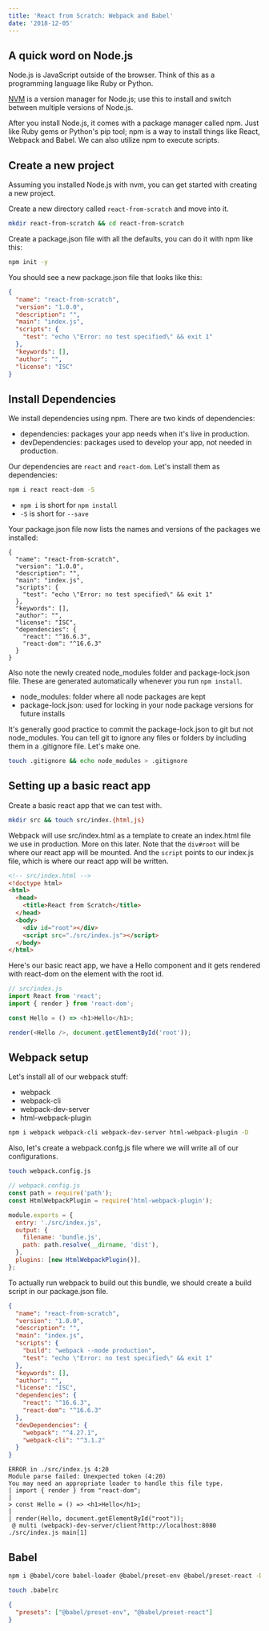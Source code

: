 ```yaml
---
title: 'React from Scratch: Webpack and Babel'
date: '2018-12-05'
---
```


## A quick word on Node.js

Node.js is JavaScript outside of the browser. Think of this as a programming language like Ruby or Python.

[NVM](https://github.com/creationix/nvm) is a version manager for Node.js; use this to install and switch between multiple versions of Node.js.

After you install Node.js, it comes with a package manager called npm. Just like Ruby gems or Python's pip tool; npm is a way to install things like React, Webpack and Babel. We can also utilize npm to execute scripts.

## Create a new project

Assuming you installed Node.js with nvm, you can get started with creating a new project.

Create a new directory called `react-from-scratch` and move into it.

```bash
mkdir react-from-scratch && cd react-from-scratch
```

Create a package.json file with all the defaults, you can do it with npm like this:

```bash
npm init -y
```

You should see a new package.json file that looks like this:

```json
{
  "name": "react-from-scratch",
  "version": "1.0.0",
  "description": "",
  "main": "index.js",
  "scripts": {
    "test": "echo \"Error: no test specified\" && exit 1"
  },
  "keywords": [],
  "author": "",
  "license": "ISC"
}
```

## Install Dependencies

We install dependencies using npm. There are two kinds of dependencies:

- dependencies: packages your app needs when it's live in production.
- devDependencies: packages used to develop your app, not needed in production.

Our dependencies are `react` and `react-dom`. Let's install them as dependencies:

```bash
npm i react react-dom -S
```

- `npm i` is short for `npm install`
- `-S` is short for `--save`

Your package.json file now lists the names and versions of the packages we installed:

```json{11-14}
{
  "name": "react-from-scratch",
  "version": "1.0.0",
  "description": "",
  "main": "index.js",
  "scripts": {
    "test": "echo \"Error: no test specified\" && exit 1"
  },
  "keywords": [],
  "author": "",
  "license": "ISC",
  "dependencies": {
    "react": "^16.6.3",
    "react-dom": "^16.6.3"
  }
}
```

Also note the newly created node_modules folder and package-lock.json file.
These are generated automatically whenever you run `npm install`.

- node_modules: folder where all node packages are kept
- package-lock.json: used for locking in your node package versions for future installs

It's generally good practice to commit the package-lock.json to git but not node_modules. You can tell git to ignore any files or folders by including them in a .gitignore file. Let's make one.

```bash
touch .gitignore && echo node_modules > .gitignore
```

## Setting up a basic react app

Create a basic react app that we can test with.

```bash
mkdir src && touch src/index.{html,js}
```

Webpack will use src/index.html as a template to create an index.html file we use in production. More on this later.
Note that the `div#root` will be where our react app will be mounted.
And the `script` points to our index.js file, which is where our react app will be written.

```html {8,9}
<!-- src/index.html -->
<!doctype html>
<html>
  <head>
    <title>React from Scratch</title>
  </head>
  <body>
    <div id="root"></div>
    <script src="./src/index.js"></script>
  </body>
</html>
```

Here's our basic react app, we have a Hello component and it gets rendered with react-dom on the element with the root id.

```js
// src/index.js
import React from 'react';
import { render } from 'react-dom';

const Hello = () => <h1>Hello</h1>;

render(<Hello />, document.getElementById('root'));
```

## Webpack setup

Let's install all of our webpack stuff:

- webpack
- webpack-cli
- webpack-dev-server
- html-webpack-plugin

```bash
npm i webpack webpack-cli webpack-dev-server html-webpack-plugin -D
```

Also, let's create a webpack.confg.js file where we will write all of our configurations.

```bash
touch webpack.config.js
```

```js
// webpack.config.js
const path = require('path');
const HtmlWebpackPlugin = require('html-webpack-plugin');

module.exports = {
  entry: './src/index.js',
  output: {
    filename: 'bundle.js',
    path: path.resolve(__dirname, 'dist'),
  },
  plugins: [new HtmlWebpackPlugin()],
};
```

To actually run webpack to build out this bundle, we should create a build script in our package.json file.

```json {7}
{
  "name": "react-from-scratch",
  "version": "1.0.0",
  "description": "",
  "main": "index.js",
  "scripts": {
    "build": "webpack --mode production",
    "test": "echo \"Error: no test specified\" && exit 1"
  },
  "keywords": [],
  "author": "",
  "license": "ISC",
  "dependencies": {
    "react": "^16.6.3",
    "react-dom": "^16.6.3"
  },
  "devDependencies": {
    "webpack": "^4.27.1",
    "webpack-cli": "^3.1.2"
  }
}
```

```
ERROR in ./src/index.js 4:20
Module parse failed: Unexpected token (4:20)
You may need an appropriate loader to handle this file type.
| import { render } from "react-dom";
|
> const Hello = () => <h1>Hello</h1>;
|
| render(Hello, document.getElementById("root"));
 @ multi (webpack)-dev-server/client?http://localhost:8080 ./src/index.js main[1]
```

## Babel

```bash
npm i @babel/core babel-loader @babel/preset-env @babel/preset-react -D
```

```bash
touch .babelrc
```

```json
{
  "presets": ["@babel/preset-env", "@babel/preset-react"]
}
```
